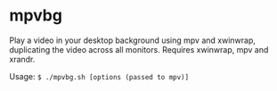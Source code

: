# mpvbg
Play a video in your desktop background using mpv and xwinwrap, duplicating the video across all monitors.
Requires xwinwrap, mpv and xrandr.

Usage: `$ ./mpvbg.sh [options (passed to mpv)]`
